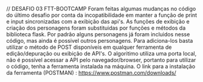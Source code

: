 // DESAFIO 03 FTT-BOOTCAMP
Foram feitas algumas mudanças no código do último desafio por conta da incopatibilidade em manter a função de print e input sincronizadas com a exibição das api's.
As funções de exibição e criação dos personagens foram substituidas por funções e métodos da biblioteca flask.
Por padrão alguns personagens já foram incluidos nesse código, mas ainda é possivel outros personagens.
Para adiciona-los basta utilizar o método de POST disponíveis em qualquer ferramenta de edição/depuração ou exibição de API's.
O algoritimo utiliza uma porta local, não é possível acessar a API pelo navegador/browser, portanto para utilizar o código, tenha a ferramenta instalada na máquina.
O link para a instalação da ferramenta (POSTMAN) : https://www.postman.com/downloads/
